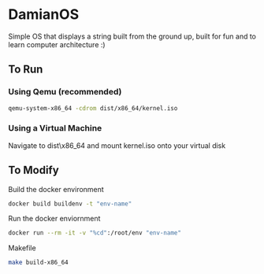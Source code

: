 # DamianOS

Simple OS that displays a string built from the ground up, built for fun and to learn computer architecture :)

## To Run
### Using Qemu (recommended)
```bash
qemu-system-x86_64 -cdrom dist/x86_64/kernel.iso
```
### Using a Virtual Machine
Navigate to dist\x86_64 and mount kernel.iso onto your virtual disk
## To Modify

Build the docker environment

```bash
docker build buildenv -t "env-name"
```
Run the docker enviornment
```bash
docker run --rm -it -v "%cd":/root/env "env-name"  
```
Makefile
```bash
make build-x86_64
```